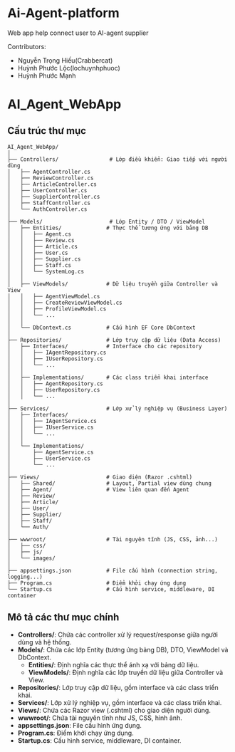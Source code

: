 # Ai-Agent-platform

Web app help connect user to AI-agent supplier

Contributors:

* Nguyễn Trọng Hiếu(Crabbercat)
* Huỳnh Phước Lộc(lochuynhphuoc)
* Huỳnh Phước Mạnh



# AI_Agent_WebApp

## Cấu trúc thư mục

```
AI_Agent_WebApp/
│
├── Controllers/                # Lớp điều khiển: Giao tiếp với người dùng
│   ├── AgentController.cs
│   ├── ReviewController.cs
│   ├── ArticleController.cs
│   ├── UserController.cs
│   ├── SupplierController.cs
│   ├── StaffController.cs
│   └── AuthController.cs
│
├── Models/                     # Lớp Entity / DTO / ViewModel
│   ├── Entities/              # Thực thể tương ứng với bảng DB
│   │   ├── Agent.cs
│   │   ├── Review.cs
│   │   ├── Article.cs
│   │   ├── User.cs
│   │   ├── Supplier.cs
│   │   ├── Staff.cs
│   │   └── SystemLog.cs
│   │
│   ├── ViewModels/            # Dữ liệu truyền giữa Controller và View
│   │   ├── AgentViewModel.cs
│   │   ├── CreateReviewViewModel.cs
│   │   ├── ProfileViewModel.cs
│   │   └── ...
│   │
│   └── DbContext.cs           # Cấu hình EF Core DbContext
│
├── Repositories/              # Lớp truy cập dữ liệu (Data Access)
│   ├── Interfaces/            # Interface cho các repository
│   │   ├── IAgentRepository.cs
│   │   ├── IUserRepository.cs
│   │   └── ...
│   │
│   ├── Implementations/       # Các class triển khai interface
│   │   ├── AgentRepository.cs
│   │   ├── UserRepository.cs
│   │   └── ...
│
├── Services/                  # Lớp xử lý nghiệp vụ (Business Layer)
│   ├── Interfaces/
│   │   ├── IAgentService.cs
│   │   ├── IUserService.cs
│   │   └── ...
│   │
│   └── Implementations/
│       ├── AgentService.cs
│       ├── UserService.cs
│       └── ...
│
├── Views/                     # Giao diện (Razor .cshtml)
│   ├── Shared/                # Layout, Partial view dùng chung
│   ├── Agent/                 # View liên quan đến Agent
│   ├── Review/
│   ├── Article/
│   ├── User/
│   ├── Supplier/
│   ├── Staff/
│   └── Auth/
│
├── wwwroot/                   # Tài nguyên tĩnh (JS, CSS, ảnh...)
│   ├── css/
│   ├── js/
│   └── images/
│
├── appsettings.json           # File cấu hình (connection string, logging...)
├── Program.cs                 # Điểm khởi chạy ứng dụng
└── Startup.cs                 # Cấu hình service, middleware, DI container
```

## Mô tả các thư mục chính

- **Controllers/**: Chứa các controller xử lý request/response giữa người dùng và hệ thống.
- **Models/**: Chứa các lớp Entity (tương ứng bảng DB), DTO, ViewModel và DbContext.
  - **Entities/**: Định nghĩa các thực thể ánh xạ với bảng dữ liệu.
  - **ViewModels/**: Định nghĩa các lớp truyền dữ liệu giữa Controller và View.
- **Repositories/**: Lớp truy cập dữ liệu, gồm interface và các class triển khai.
- **Services/**: Lớp xử lý nghiệp vụ, gồm interface và các class triển khai.
- **Views/**: Chứa các Razor view (.cshtml) cho giao diện người dùng.
- **wwwroot/**: Chứa tài nguyên tĩnh như JS, CSS, hình ảnh.
- **appsettings.json**: File cấu hình ứng dụng.
- **Program.cs**: Điểm khởi chạy ứng dụng.
- **Startup.cs**: Cấu hình service, middleware, DI container.
